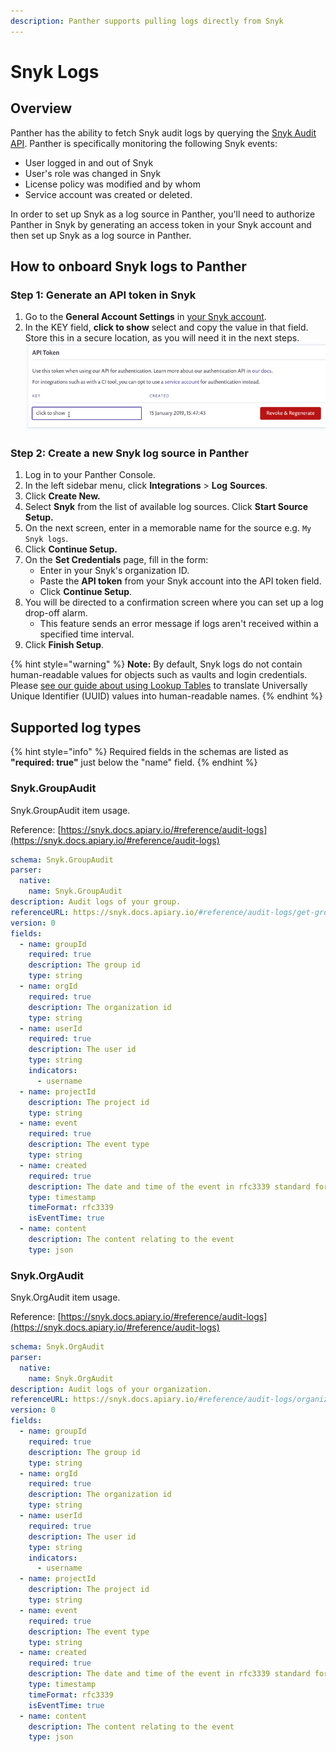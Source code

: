 ```yaml
---
description: Panther supports pulling logs directly from Snyk
---
```


# Snyk Logs

## Overview

Panther has the ability to fetch Snyk audit logs by querying the [Snyk Audit API](https://snyk.docs.apiary.io/#reference/audit-logs). Panther is specifically monitoring the following Snyk events:

* User logged in and out of Snyk
* User's role was changed in Snyk
* License policy was modified and by whom
* Service account was created or deleted.

In order to set up Snyk as a log source in Panther, you'll need to authorize Panther in Snyk by generating an access token in your Snyk account and then set up Snyk as a log source in Panther.&#x20;

## How to onboard Snyk logs to Panther

### Step 1: Generate an API token in Snyk

1. Go to the **General Account Settings** in [your Snyk account](https://app.snyk.io/account).
2. In the KEY field, **click to show** select and copy the value in that field. Store this in a secure location, as you will need it in the next steps.\
   ![](<../../.gitbook/assets/image (12) (1) (1) (2) (1) (1) (1).png>)



### Step 2: Create a new Snyk log source in Panther

1. Log in to your Panther Console.
2. In the left sidebar menu, click **Integrations** > **Log** **Sources**.
3. Click **Create New.**
4. Select **Snyk** from the list of available log sources. Click **Start Source Setup.**
5. On the next screen, enter in a memorable name for the source e.g. `My Snyk logs`.
6. Click **Continue Setup.**
7. On the **Set Credentials** page, fill in the form:
   * Enter in your Snyk's organization ID.
   * Paste the **API token** from your Snyk account into the API token field.
   * Click **Continue Setup**.
8. You will be directed to a confirmation screen where you can set up a log drop-off alarm.
   * This feature sends an error message if logs aren't received within a specified time interval.
9. Click **Finish Setup**.

{% hint style="warning" %}
**Note:** By default, Snyk logs do not contain human-readable values for objects such as vaults and login credentials. Please [see our guide about using Lookup Tables](https://docs.panther.com/guides/using-lookup-tables-1password-uuids) to translate Universally Unique Identifier (UUID) values into human-readable names.
{% endhint %}

## Supported log types

{% hint style="info" %}
Required fields in the schemas are listed as **"required: true"**  just below the "name" field.
{% endhint %}

### Snyk.GroupAudit

Snyk.GroupAudit item usage.

Reference: [https://snyk.docs.apiary.io/#reference/audit-logs](https://snyk.docs.apiary.io/#reference/audit-logs)

```yaml
schema: Snyk.GroupAudit
parser:
  native:
    name: Snyk.GroupAudit
description: Audit logs of your group.
referenceURL: https://snyk.docs.apiary.io/#reference/audit-logs/get-group-level-audit-logs
version: 0
fields:
  - name: groupId
    required: true
    description: The group id
    type: string
  - name: orgId
    required: true
    description: The organization id
    type: string
  - name: userId
    required: true
    description: The user id
    type: string
    indicators:
      - username
  - name: projectId
    description: The project id
    type: string
  - name: event
    required: true
    description: The event type
    type: string
  - name: created
    required: true
    description: The date and time of the event in rfc3339 standard format
    type: timestamp
    timeFormat: rfc3339
    isEventTime: true
  - name: content
    description: The content relating to the event
    type: json
```

### Snyk.OrgAudit

Snyk.OrgAudit item usage.

Reference: [https://snyk.docs.apiary.io/#reference/audit-logs](https://snyk.docs.apiary.io/#reference/audit-logs)

```yaml
schema: Snyk.OrgAudit
parser:
  native:
    name: Snyk.OrgAudit
description: Audit logs of your organization.
referenceURL: https://snyk.docs.apiary.io/#reference/audit-logs/organization-level-audit-logs/get-organization-level-audit-logs
version: 0
fields:
  - name: groupId
    required: true
    description: The group id
    type: string
  - name: orgId
    required: true
    description: The organization id
    type: string
  - name: userId
    required: true
    description: The user id
    type: string
    indicators:
      - username
  - name: projectId
    description: The project id
    type: string
  - name: event
    required: true
    description: The event type
    type: string
  - name: created
    required: true
    description: The date and time of the event in rfc3339 standard format
    type: timestamp
    timeFormat: rfc3339
    isEventTime: true
  - name: content
    description: The content relating to the event
    type: json
```

